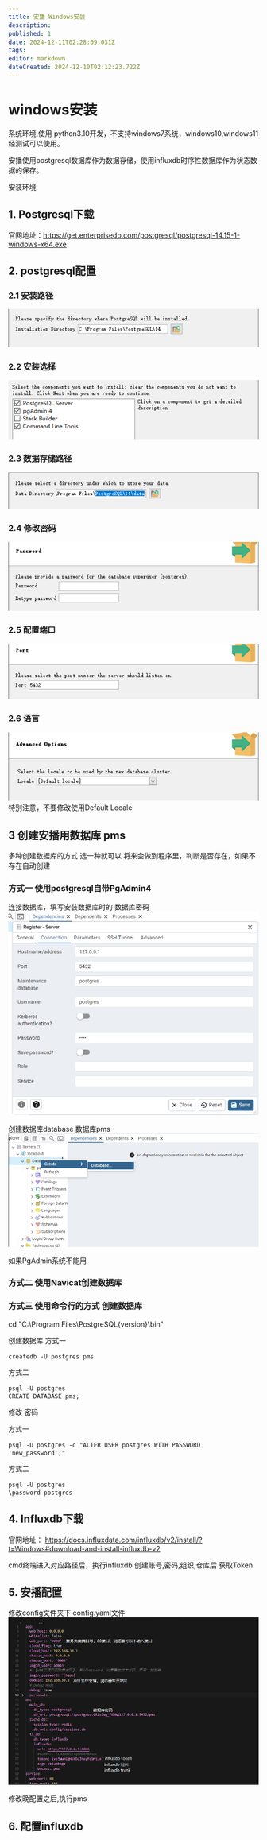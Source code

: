 ```yaml
---
title: 安播 Windows安装
description: 
published: 1
date: 2024-12-11T02:28:09.031Z
tags: 
editor: markdown
dateCreated: 2024-12-10T02:12:23.722Z
---
```


# windows安装
系统环境,使用 python3.10开发，不支持windows7系统，windows10,windows11经测试可以使用。


安播使用postgresql数据库作为数据存储，使用influxdb时序性数据库作为状态数据的保存。

安装环境
## 1. Postgresql下载
官网地址：https://get.enterprisedb.com/postgresql/postgresql-14.15-1-windows-x64.exe


## 2. postgresql配置
### 2.1 安装路径
![1.png](/postgresql/1.png)

### 2.2 安装选择
![2.png](/postgresql/2.png)

### 2.3 数据存储路径
![3.png](/postgresql/3.png)

### 2.4 修改密码
![4.png](/postgresql/4.png)

### 2.5 配置端口
![5.png](/postgresql/5.png)

### 2.6 语言 
![6.png](/postgresql/6.png)
特别注意，不要修改使用Default Locale

## 3 创建安播用数据库 pms
多种创建数据库的方式 选一种就可以
将来会做到程序里，判断是否存在，如果不存在自动创建

### 方式一 使用postgresql自带PgAdmin4
连接数据库，填写安装数据库时的 数据库密码
![8.png](/postgresql/8.png)

创建数据库database  数据库pms
![9.png](/postgresql/9.png)

如果PgAdmin系统不能用

### 方式二 使用Navicat创建数据库


### 方式三 使用命令行的方式 创建数据库
cd "C:\Program Files\PostgreSQL\{version}\bin"

创建数据库
方式一
```
createdb -U postgres pms
```

方式二
```
psql -U postgres
CREATE DATABASE pms;
```

修改 密码

方式一
```
psql -U postgres -c "ALTER USER postgres WITH PASSWORD 'new_password';"
```

方式二
```
psql -U postgres
\password postgres
```


## 4. Influxdb下载
官网地址： https://docs.influxdata.com/influxdb/v2/install/?t=Windows#download-and-install-influxdb-v2

cmd终端进入对应路径后，执行influxdb
创建账号,密码,组织,仓库后 获取Token


## 5. 安播配置
修改config文件夹下  config.yaml文件
![10.png](/postgresql/10.png)

修改晚配置之后,执行pms


## 6. 配置influxdb

